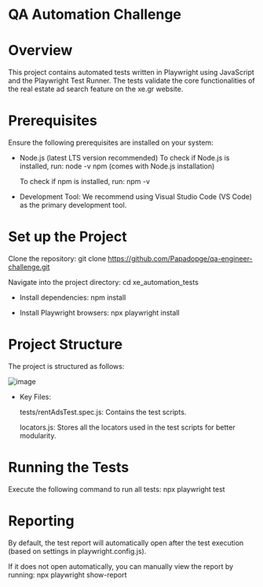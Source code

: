 # QA Automation Challenge

# Overview
This project contains automated tests written in Playwright using JavaScript and the Playwright Test Runner.
The tests validate the core functionalities of the real estate ad search feature on the xe.gr website.

# Prerequisites
Ensure the following prerequisites are installed on your system:

- Node.js (latest LTS version recommended)
  To check if Node.js is installed, run:
  node -v
  npm (comes with Node.js installation)

  To check if npm is installed, run:
  npm -v
  
- Development Tool:
  We recommend using Visual Studio Code (VS Code) as the primary development tool.

# Set up the Project
  Clone the repository:
  git clone https://github.com/Papadopge/qa-engineer-challenge.git
  
  Navigate into the project directory:
  cd xe_automation_tests
  
- Install dependencies:
  npm install
  
- Install Playwright browsers:
  npx playwright install
  
# Project Structure
The project is structured as follows:

![image](https://github.com/user-attachments/assets/00cb1d81-e64c-4026-8daa-92858e089ae8)


- Key Files:

  tests/rentAdsTest.spec.js: Contains the test scripts.

  locators.js: Stores all the locators used in the test scripts for better modularity.

# Running the Tests
Execute the following command to run all tests:
npx playwright test

# Reporting
By default, the test report will automatically open after the test execution (based on settings in playwright.config.js).

If it does not open automatically, you can manually view the report by running: npx playwright show-report




